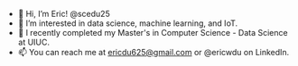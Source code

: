 - 👋 Hi, I’m Eric! @scedu25
- 👀 I’m interested in data science, machine learning, and IoT.
- 🌱 I recently completed my Master's in Computer Science - Data Science at UIUC.
- 📫 You can reach me at ericdu625@gmail.com or @ericwdu on LinkedIn.

<!---
scedu25/scedu25 is a ✨ special ✨ repository because its `README.md` (this file) appears on your GitHub profile.
You can click the Preview link to take a look at your changes.
--->
